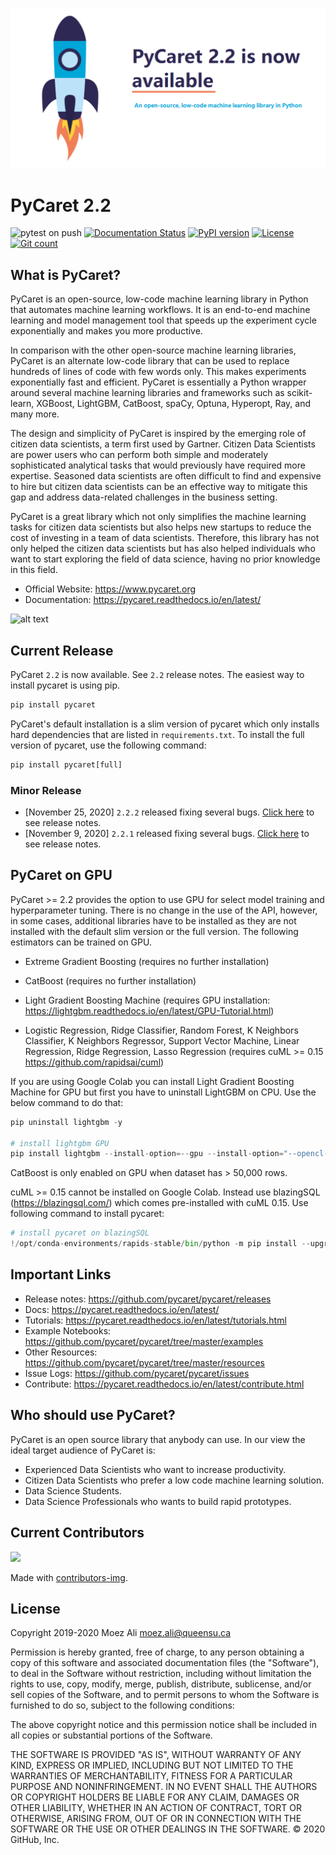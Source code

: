 ![alt text](https://github.com/pycaret/pycaret/blob/master/pycaret2.2.png)

# PyCaret 2.2
![pytest on push](https://github.com/pycaret/pycaret/workflows/pytest%20on%20push/badge.svg) [![Documentation Status](https://readthedocs.org/projects/pip/badge/?version=stable)](http://pip.pypa.io/en/stable/?badge=stable) [![PyPI version](https://badge.fury.io/py/pycaret.svg)](https://badge.fury.io/py/pycaret) [![License](https://img.shields.io/pypi/l/ansicolortags.svg)](https://img.shields.io/pypi/l/ansicolortags.svg) [![Git count](http://hits.dwyl.com/pycaret/pycaret/pycaret.svg)](http://hits.dwyl.com/pycaret/pycaret/pycaret)

## What is PyCaret?
PyCaret is an open-source, low-code machine learning library in Python that automates machine learning workflows. It is an end-to-end machine learning and model management tool that speeds up the experiment cycle exponentially and makes you more productive.

In comparison with the other open-source machine learning libraries, PyCaret is an alternate low-code library that can be used to replace hundreds of lines of code with few words only. This makes experiments exponentially fast and efficient. PyCaret is essentially a Python wrapper around several machine learning libraries and frameworks such as scikit-learn, XGBoost, LightGBM, CatBoost, spaCy, Optuna, Hyperopt, Ray, and many more. 

The design and simplicity of PyCaret is inspired by the emerging role of citizen data scientists, a term first used by Gartner. Citizen Data Scientists are power users who can perform both simple and moderately sophisticated analytical tasks that would previously have required more expertise. Seasoned data scientists are often difficult to find and expensive to hire but citizen data scientists can be an effective way to mitigate this gap and address data-related challenges in the business setting.

PyCaret is a great library which not only simplifies the machine learning tasks for citizen data scientists but also helps new startups to reduce the cost of investing in a team of data scientists. Therefore, this library has not only helped the citizen data scientists but has also helped individuals who want to start exploring the field of data science, having no prior knowledge in this field.

- Official Website: https://www.pycaret.org
- Documentation: https://pycaret.readthedocs.io/en/latest/

![alt text](https://github.com/pycaret/pycaret/blob/master/pycaret2-features.png)

## Current Release
PyCaret `2.2` is now available. See `2.2` release notes. The easiest way to install pycaret is using pip. 

```python
pip install pycaret
```

PyCaret's default installation is a slim version of pycaret which only installs hard dependencies that are listed in `requirements.txt`. To install the full version of pycaret, use the following command:

```python
pip install pycaret[full]
```

### Minor Release
- [November 25, 2020] `2.2.2` released fixing several bugs. [Click here](https://github.com/pycaret/pycaret/releases) to see release notes.
- [November 9, 2020] `2.2.1` released fixing several bugs. [Click here](https://github.com/pycaret/pycaret/releases) to see release notes.

## PyCaret on GPU
PyCaret >= 2.2 provides the option to use GPU for select model training and hyperparameter tuning. There is no change in the use of the API, however, in some cases, additional libraries have to be installed as they are not installed with the default slim version or the full version. The following estimators can be trained on GPU.

- Extreme Gradient Boosting (requires no further installation)

- CatBoost (requires no further installation)

- Light Gradient Boosting Machine (requires GPU installation: https://lightgbm.readthedocs.io/en/latest/GPU-Tutorial.html)

- Logistic Regression, Ridge Classifier, Random Forest, K Neighbors Classifier, K Neighbors Regressor, Support Vector Machine, Linear Regression, Ridge Regression, Lasso Regression (requires cuML >= 0.15 https://github.com/rapidsai/cuml)

If you are using Google Colab you can install Light Gradient Boosting Machine for GPU but first you have to uninstall LightGBM on CPU. Use the below command to do that:

```python
pip uninstall lightgbm -y

# install lightgbm GPU
pip install lightgbm --install-option=--gpu --install-option="--opencl-include-dir=/usr/local/cuda/include/" --install-option="--opencl-library=/usr/local/cuda/lib64/libOpenCL.so"
```
CatBoost is only enabled on GPU when dataset has > 50,000 rows.

cuML >= 0.15 cannot be installed on Google Colab. Instead use blazingSQL (https://blazingsql.com/) which comes pre-installed with cuML 0.15. Use following command to install pycaret:

```python
# install pycaret on blazingSQL
!/opt/conda-environments/rapids-stable/bin/python -m pip install --upgrade pycaret
```

## Important Links
- Release notes: https://github.com/pycaret/pycaret/releases
- Docs: https://pycaret.readthedocs.io/en/latest/
- Tutorials: https://pycaret.readthedocs.io/en/latest/tutorials.html
- Example Notebooks: https://github.com/pycaret/pycaret/tree/master/examples
- Other Resources: https://github.com/pycaret/pycaret/tree/master/resources 
- Issue Logs: https://github.com/pycaret/pycaret/issues
- Contribute: https://pycaret.readthedocs.io/en/latest/contribute.html

## Who should use PyCaret?
PyCaret is an open source library that anybody can use. In our view the ideal target audience of PyCaret is: <br />

- Experienced Data Scientists who want to increase productivity.
- Citizen Data Scientists who prefer a low code machine learning solution.
- Data Science Students.
- Data Science Professionals who wants to build rapid prototypes.

## Current Contributors
<a href="https://github.com/pycaret/pycaret/graphs/contributors">
  <img src="https://contributors-img.web.app/image?repo=pycaret/pycaret" />
</a>

Made with [contributors-img](https://contributors-img.web.app).

## License

Copyright 2019-2020 Moez Ali <moez.ali@queensu.ca>

Permission is hereby granted, free of charge, to any person obtaining a copy of this software and associated documentation files (the "Software"), to deal in the Software without restriction, including without limitation the rights to use, copy, modify, merge, publish, distribute, sublicense, and/or sell copies of the Software, and to permit persons to whom the Software is furnished to do so, subject to the following conditions:

The above copyright notice and this permission notice shall be included in all copies or substantial portions of the Software.

THE SOFTWARE IS PROVIDED "AS IS", WITHOUT WARRANTY OF ANY KIND, EXPRESS OR IMPLIED, INCLUDING BUT NOT LIMITED TO THE WARRANTIES OF MERCHANTABILITY, FITNESS FOR A PARTICULAR PURPOSE AND NONINFRINGEMENT. IN NO EVENT SHALL THE AUTHORS OR COPYRIGHT HOLDERS BE LIABLE FOR ANY CLAIM, DAMAGES OR OTHER LIABILITY, WHETHER IN AN ACTION OF CONTRACT, TORT OR OTHERWISE, ARISING FROM, OUT OF OR IN CONNECTION WITH THE SOFTWARE OR THE USE OR OTHER DEALINGS IN THE SOFTWARE.
© 2020 GitHub, Inc.